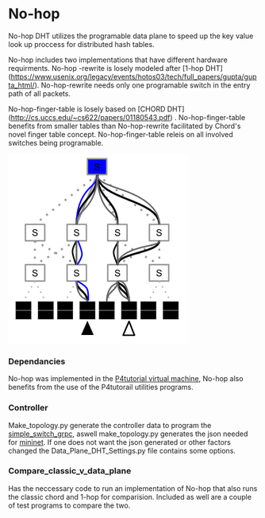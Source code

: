 
#  No-hop

No-hop DHT utilizes the programable data plane to speed up the key value look up proccess for distributed hash tables. 

No-hop includes two implementations that have different hardware requirments. No-hop -rewrite is losely modeled after [1-hop DHT] (https://www.usenix.org/legacy/events/hotos03/tech/full_papers/gupta/gupta_html/). No-hop-rewrite needs only one programable switch in the entry path of all packets.

No-hop-finger-table is losely based on [CHORD DHT] (http://cs.uccs.edu/~cs622/papers/01180543.pdf) . No-hop-finger-table benefits from smaller tables than No-hop-rewrite facilitated by Chord's novel finger table concept. No-hop-finger-table releis on all involved switches being programable.


![](figures/comparsision.png)



### Dependancies
No-hop was implemented in the [P4tutorial virtual machine](https://github.com/p4lang/tutorials), No-hop also benefits from the use of the P4tutorail utilities programs.
### Controller
Make\_topology.py generate the controller data to program the [simple\_switch\_grpc](https://github.com/p4lang/behavioral-model/tree/master/targets/simple_switch_grpc), aswell make\_topology.py generates the json needed for [mininet](http://mininet.org/). If one does not want the json generated or other factors changed the Data\_Plane\_DHT\_Settings.py file contains some options.
### Compare\_classic\_v\_data\_plane
 Has the neccessary code to run an implementation of No-hop that also runs the classic chord and 1-hop for comparision. Included as well are a couple of test programs to compare the two.



